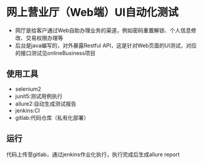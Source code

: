 # 网上营业厅（Web端）UI自动化测试

* 网厅是给客户通过Web自助办理业务的渠道，例如密码重置解锁、个人信息修改、交易权限办理等
* 后台是java编写的，对外暴露Restful API，这是针对Web页面的UI测试，对应的接口测试见onlineBusiness项目

## 使用工具

* selenium2
* junit5:测试用例执行
* allure2:自动生成测试报告
* jenkins:CI
* gitlab:代码仓库（私有化部署）

## 运行

代码上传至gitlab，通过jenkins作业化执行，执行完成后生成allure report
